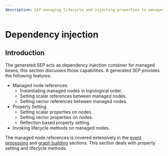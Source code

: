 ```yaml
---
description: SEP managing lifecycle and injecting properties to managed nodes
---
```


# Dependency injection

## Introduction

The generated SEP acts as dependency injection container for managed beans, this section discusses those capabilities. A generated SEP provides the following features:

* Managed node references
  * Instantiating managed nodes in topological order.
  * Setting scalar references between managed nodes.
  * Setting vector references between managed nodes.
* Property Setting
  * Setting scalar properties on nodes.
  * Setting vector properties on nodes.
  * Reflection based property setting.
* Invoking lifecycle methods on managed nodes.

The managed node references is covered extensively in the [event processing](../child-2/) and [graph building](../graph-building-primitives/) sections. This section deals with property setting and lifecycle methods.

